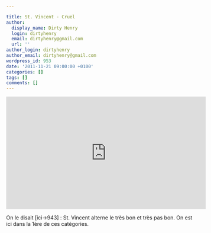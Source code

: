 ```yaml
---

title: St. Vincent - Cruel
author:
  display_name: Dirty Henry
  login: dirtyhenry
  email: dirtyhenry@gmail.com
  url: ''
author_login: dirtyhenry
author_email: dirtyhenry@gmail.com
wordpress_id: 953
date: '2011-11-21 09:00:00 +0100'
categories: []
tags: []
comments: []
---
```

<iframe width="540" height="304" src="http://www.youtube.com/embed/Itt0rALeHE8" frameborder="0" allowfullscreen></iframe>

On le disait [ici->943] : St. Vincent alterne le très bon et très pas bon. On est ici dans la 1ère de ces catégories.
